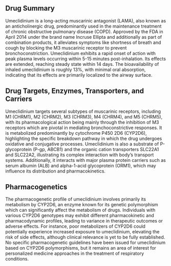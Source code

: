 ## Drug Summary
Umeclidinium is a long-acting muscarinic antagonist (LAMA), also known as an anticholinergic drug, predominantly used in the maintenance treatment of chronic obstructive pulmonary disease (COPD). Approved by the FDA in April 2014 under the brand name Incruse Ellipta and additionally as part of combination products, it alleviates symptoms like shortness of breath and cough by blocking the M3 muscarinic receptor to prevent bronchoconstriction. Umeclidinium exhibits a rapid onset of action with peak plasma levels occurring within 5-15 minutes post-inhalation. Its effects are extended, reaching steady state within 14 days. The bioavailability of inhaled umeclidinium is roughly 13%, with minimal oral absorption, indicating that its effects are primarily localized to the airway surface.

## Drug Targets, Enzymes, Transporters, and Carriers
Umeclidinium targets several subtypes of muscarinic receptors, including M1 (CHRM1), M2 (CHRM2), M3 (CHRM3), M4 (CHRM4), and M5 (CHRM5), with its pharmacological action being mainly through the inhibition of M3 receptors which are pivotal in mediating bronchoconstrictive responses. It is metabolized predominantly by cytochrome P450 2D6 (CYP2D6), highlighting the specific breakdown pathway in which the drug undergoes oxidative and conjugative processes. Umeclidinium is also a substrate of P-glycoprotein (P-gp, ABCB1) and the organic cation transporters SLC22A1 and SLC22A2, illustrating its complex interaction with body’s transport systems. Additionally, it interacts with major plasma protein carriers such as serum albumin (ALB) and alpha-1-acid glycoprotein (ORM1), which may influence its distribution and pharmacokinetics.

## Pharmacogenetics
The pharmacogenetic profile of umeclidinium involves primarily its metabolism by CYP2D6, an enzyme known for its genetic polymorphism which can significantly affect the metabolism of drugs. Individuals with various CYP2D6 genotypes may exhibit different pharmacokinetic and pharmacodynamic profiles, leading to variance in therapeutic outcomes or adverse effects. For instance, poor metabolizers of CYP2D6 could potentially experience increased exposure to umeclidinium, elevating the risk of side effects, although clinical relevance is yet to be fully established. No specific pharmacogenetic guidelines have been issued for umeclidinium based on CYP2D6 polymorphisms, but it remains an area of interest for personalized medicine approaches in the treatment of respiratory conditions.